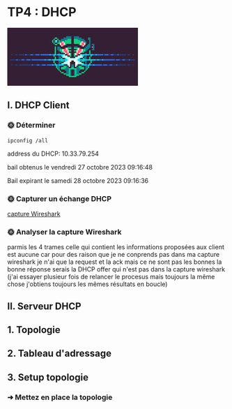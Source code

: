 # TP4 : DHCP

![Alt text](image.png)

## I. DHCP Client

### 🌞 Déterminer

```
ipconfig /all
```
address du DHCP: 10.33.79.254

bail obtenus le vendredi 27 octobre 2023 09:16:48

Bail expirant le samedi 28 octobre 2023 09:16:36

### 🌞 Capturer un échange DHCP

[capture Wireshark](./tp4_dhcp_client.pcapng)

### 🌞 Analyser la capture Wireshark

parmis les 4 trames celle qui contient les informations proposées aux client est aucune car pour des raison que je ne conprends pas dans ma capture wireshark je n'ai que la request et la ack mais ce ne sont pas les bonnes la bonne réponse serais la DHCP offer qui n'est pas dans la capture wireshark
(j'ai essayer plusieur fois de relancer le procesus mais toujours la même chose j'obtiens toujours les mêmes résultats en boucle)

## II. Serveur DHCP

## 1. Topologie

## 2. Tableau d'adressage

## 3. Setup topologie

### ➜ Mettez en place la topologie

